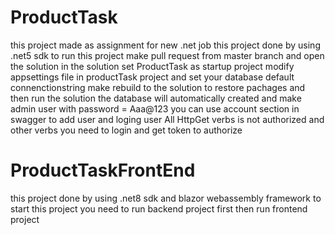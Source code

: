 # ProductTask
this project made as assignment for new .net job
this project done by using .net5 sdk
to run this project
make pull request from master branch
and open the solution
in the solution set ProductTask as startup project
modify appsettings file in productTask project and set your database default connenctionstring
make rebuild to the solution to restore pachages
and then run the solution
the database will automatically created and make admin user with password = Aaa@123
you can use account section in swagger to add user and loging user
All HttpGet verbs is not authorized and other verbs you need to login and get token to authorize

# ProductTaskFrontEnd
this project done by using .net8 sdk and blazor webassembly framework
to start this project you need to run backend project first then run frontend project

